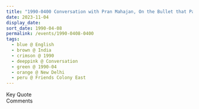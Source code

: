 ```yaml
---
title: "1990-0400 Conversation with Pran Mahajan, On the Bullet that Passed through His Head, House of Pran of Yogi Mahajan, A 47 Friends Colony East, New Delhi, India (month not sure)"
date: 2023-11-04
display_date: 
sort_date: 1990-04-08
permalink: /events/1990-0408-0400
tags:
  - blue @ English
  - brown @ India
  - crimson @ 1990
  - deeppink @ Conversation
  - green @ 1990-04
  - orange @ New Delhi
  - peru @ Friends Colony East
---
```


<wave-list>
  <list-title color="green" width="75">Key Quote</list-title>
  <list-item color="BlanchedAlmond"  width="200"></list-item>
  <list-item color="Lavender"></list-item>
  <list-item color="BlanchedAlmond"></list-item>
</wave-list>

<br>

<wave-list>
  <list-title color="green" width="75">Comments</list-title>
  <list-item color="BlanchedAlmond"  width="200"></list-item>
  <list-item color="Lavender"></list-item>
  <list-item color="BlanchedAlmond"></list-item>
</wave-list>